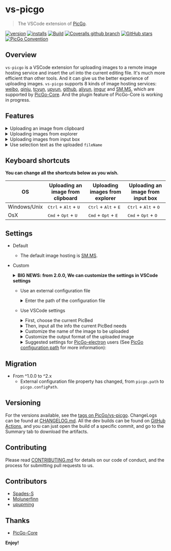 # vs-picgo

> The VSCode extension of [PicGo](https://github.com/PicGo).

[![version](https://img.shields.io/vscode-marketplace/v/Spades.vs-picgo.svg?style=flat-square&label=vscode%20marketplace)](https://marketplace.visualstudio.com/items?itemName=Spades.vs-picgo)
[![installs](https://img.shields.io/vscode-marketplace/d/Spades.vs-picgo.svg?style=flat-square)](https://marketplace.visualstudio.com/items?itemName=Spades.vs-picgo)
[![Build](https://github.com/PicGo/vs-picgo/workflows/Build/badge.svg?sanitize=true)](https://github.com/PicGo/vs-picgo/actions?query=workflow%3A%22Build%22)
[![Coveralls github branch](https://img.shields.io/coveralls/github/PicGo/vs-picgo/refs/heads/dev.svg?style=flat-square)](https://coveralls.io/github/PicGo/vs-picgo?branch=refs/heads/dev)
[![GitHub stars](https://img.shields.io/github/stars/PicGo/vs-picgo.svg?style=flat-square&label=github%20stars)](https://github.com/PicGo/vs-picgo)
[![PicGo Convention](https://img.shields.io/badge/picgo-convention-blue.svg?style=flat-square)](https://github.com/PicGo/bump-version)

## Overview

`vs-picgo` is a VSCode extension for uploading images to a remote image hosting service and insert the url into the current editing file. It's much more efficient than other tools. And it can give us the better experience of uploading images. `vs-picgo` supports 8 kinds of image hosting services: [weibo](https://picgo.github.io/PicGo-Doc/zh/guide/config.html#%E5%BE%AE%E5%8D%9A%E5%9B%BE%E5%BA%8A), [qiniu](https://picgo.github.io/PicGo-Doc/zh/guide/config.html#%E4%B8%83%E7%89%9B%E5%9B%BE%E5%BA%8A), [tcyun](https://picgo.github.io/PicGo-Doc/zh/guide/config.html#%E8%85%BE%E8%AE%AF%E4%BA%91cos), [upyun](https://picgo.github.io/PicGo-Doc/zh/guide/config.html#%E5%8F%88%E6%8B%8D%E4%BA%91), [github](https://picgo.github.io/PicGo-Doc/zh/guide/config.html#github%E5%9B%BE%E5%BA%8A), [aliyun](https://picgo.github.io/PicGo-Doc/zh/guide/config.html#%E9%98%BF%E9%87%8C%E4%BA%91oss), [imgur](https://picgo.github.io/PicGo-Doc/zh/guide/config.html#imgur%E5%9B%BE%E5%BA%8A) and [SM.MS](https://sm.ms/), which are supported by [PicGo-Core](https://github.com/PicGo/PicGo-Core). And the plugin feature of PicGo-Core is working in progress.

## Features

<details>
<summary>Uploading an image from clipboard</summary>
<img src="https://i.loli.net/2019/04/09/5cac17d2d2265.gif" alt="clipboard.gif">
</details>

<details>
<summary>Uploading images from explorer</summary>
<img src="https://i.loli.net/2019/04/09/5cac17eea0d65.gif" alt="explorer.gif">
</details>

<details>
<summary>Uploading images from input box</summary>
<img src="https://i.loli.net/2019/04/09/5cac17fe52a86.gif" alt="input box.gif">
</details>

<details>
<summary>Use selection text as the uploaded <code>fileName</code></summary>
<img src="https://i.loli.net/2019/04/09/5cac180fb1dc7.gif" alt="selection.gif">
<b>Notice: These characters: <code>\$</code>, <code>:</code>, <code>/</code>, <code>?</code> and newline will be ignored in the image name. </b>(Because they are invalid for file names.)
</details>

## Keyboard shortcuts

**You can change all the shortcuts below as you wish.**

| OS           | Uploading an image from clipboard               | Uploading images from explorer                  | Uploading an image from input box               |
| ------------ | ----------------------------------------------- | ----------------------------------------------- | ----------------------------------------------- |
| Windows/Unix | <kbd>Ctrl</kbd> + <kbd>Alt</kbd> + <kbd>U</kbd> | <kbd>Ctrl</kbd> + <kbd>Alt</kbd> + <kbd>E</kbd> | <kbd>Ctrl</kbd> + <kbd>Alt</kbd> + <kbd>O</kbd> |
| OsX          | <kbd>Cmd</kbd> + <kbd>Opt</kbd> + <kbd>U</kbd>  | <kbd>Cmd</kbd> + <kbd>Opt</kbd> + <kbd>E</kbd>  | <kbd>Cmd</kbd> + <kbd>Opt</kbd> + <kbd>O</kbd>  |

## Settings

- Default
  - The default image hosting is [SM.MS](https://sm.ms/).
  
- Custom

    <details>
    <summary><b>BIG NEWS: from 2.0.0, We can customize the settings in VSCode settings</b></summary>
    <img src="https://i.loli.net/2019/04/09/5cac1821b6621.png" alt="vscode-setting.png">
    </details>

  - Use an external configuration file

    <details>
    <summary>Enter the path of the configuration file</summary>
    <img src="https://i.loli.net/2019/04/09/5cac1836598a8.png" alt="external-config.png">
    </details>

  - Use VSCode settings

    <details>
    <summary>First, choose the current PicBed</summary>
    <img src="https://i.loli.net/2019/04/09/5cac1847b5907.png" alt="current-picbed.png">
    </details>

    <details>
    <summary>Then, input all the info the current PicBed needs</summary>
    <img src="https://i.loli.net/2019/04/09/5cac4950d176b.png" alt="picbed-info.png">
    </details>

    <details>
    <summary>Customize the name of the image to be uploaded</summary>
    <b>Notice: If you selected some text before uploading, the selection will become the <code>fileName</code> of the image to be uploaded.</b>
    <img src="https://i.loli.net/2019/04/09/5cac189446749.png" alt="image-name.png">
    </details>

    <details>
    <summary>Customize the output format of the uploaded image</summary>
    <img src="https://i.loli.net/2019/04/09/5cac18a5c9def.png" alt="output-format.png">
    </details>



    <details>
    <summary>
       Suggested settings for  <a href='https://github.com/Molunerfinn/PicGo'>PicGo-electron</a> users (See <a href='https://picgo.github.io/PicGo-Doc/zh/guide/config.html#%E9%85%8D%E7%BD%AE%E6%89%8B%E5%86%8C'> PicGo configuration path</a> for more information):
    </summary>

    **Notice: `YOUR_HOME_DIR` should be replaced by the path of your current user path.**

    ```json
    // Windows
    {
        "picgo.configPath":"YOUR_HOME_DIR\\AppData\\Roaming\\PicGo\\data.json",
        "picgo.dataPath": "YOUR_HOME_DIR\\AppData\\Roaming\\PicGo\\data.json"
    }

    // macOS
    {
        "picgo.configPath": "YOUR_HOME_DIR/Library/Application Support/picgo/data.json",
        "picgo.dataPath": "YOUR_HOME_DIR/Library/Application Support/picgo/data.json"
    }

    // Linux
    {
        "picgo.configPath": "YOUR_HOME_DIR/.config/picgo/data.json",
        "picgo.dataPath": "YOUR_HOME_DIR/.config/picgo/data.json"
    }
    ```

    <details>
    <summary><code>picgo.configPath</code> and <code>picgo.dataInfoPath</code> can be set in vscode settings</summary>
    <img src="https://i.loli.net/2019/04/09/5cac19421ddf5.png" alt="for-picgo-user.png">
    </details>

    In this way:

    1. `vs-picgo` will use the same configuration as `PicGo-electron`.
    2. `PicGo-electron` will display all the uploaded images by `vs-picgo` in its gallery.

    </details>

## Migration

- From ^1.0.0 to ^2.x
  - External configuration file property has changed, from `picgo.path` to `picgo.configPath`.

## Versioning

For the versions available, see the [tags on PicGo/vs-picgo](https://github.com/PicGo/vs-picgo/tags). ChangeLogs can be found at [CHANGELOG.md](CHANGELOG.md). All the dev builds can be found on [GitHub Actions](https://github.com/PicGo/vs-picgo/actions/), and you can just open the build of a specific commit, and go to the Summary tab to download the artifacts.

## Contributing

Please read [CONTRIBUTING.md](./CONTRIBUTING.md) for details on our code of conduct, and the process for submitting pull requests to us.

## Contributors

- [Spades-S](https://github.com/Spades-S)
- [Molunerfinn](https://github.com/Molunerfinn)
- [upupming](https://github.com/upupming)

## Thanks

- [PicGo-Core](https://github.com/PicGo/PicGo-Core)

**Enjoy!**
